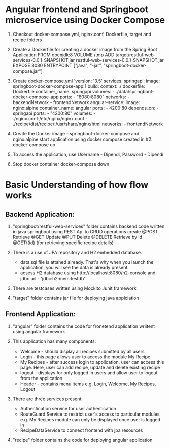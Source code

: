 Angular frontend and Springboot microservice using Docker Compose
======================================================================

1. Checkout docker-compose.yml, nginx.conf, Dockerfile, target and recipe folders

2. Create a Dockerfile for creating a docker image from the Spring Boot Application FROM openjdk:8 VOLUME /tmp ADD target/restful-web-services-0.0.1-SNAPSHOT.jar restful-web-services-0.0.1-SNAPSHOT.jar EXPOSE 8080 ENTRYPOINT ["java", "-jar", "springboot-docker-compose.jar"]

3. Create docker-compose.yml `version: '3.5' services: springapi: image: springboot-docker-compose-app:1 build: context: ./ dockerfile: Dockerfile container_name: springapi volumes: - ./data/springboot-docker-compose-app ports: - "8080:8080" networks: - backendNetwork - frontendNetwork angular-service: image: nginx:alpine container_name: angular ports: - 4200:80 depends_on: - springapi ports: - "4200:80" volumes: - ./nginx.conf:/etc/nginx/nginx.conf - ./recipe/dist/recipe/:/usr/share/nginx/html networks: - frontendNetwork

4. Create the Docker image - springboot-docker-compose and nginx:alpine start application using docker compose created in #2. docker-compose up

5. To access the application, use Username - Dipendi, Password - Dipendi 

6. Stop docker container docker-compose down



Basic Understanding of how flow works
======================================================================

Backend Application:
--------------------

1. "springboot/restful-web-services" folder contains backend code written in java springboot using REST Api to CRUD operations 
    create @POST
    Retrieve @GET
    Update @PUT
    Delete @DELETE
    Retrieve by id @GET/{id} (for retrieving specific recipe details)
    
2. There is a use of JPA repository and H2 embedded database. 
    - data.sql file is attahed already. That's why when you launch the application, you will see the data is already present.
    - acsess H2 database using http://localhost:8080/h2-console and jdbc url - 'jdbc:h2:mem:testdb'
    
3. There are testcases written using Mockito Junit framework

4. "target" folder contains jar file for deploying java applciation
    
    
Frontend Application:
---------------------

1. "angular" folder contains the code for fronetend application wriitent using angular framework

2. This application has many components:
    - Welcome - should display all recipes submitted by all users
    - Login - this page allows user to access the module My Recipe 
    - My Recipes - after success login to application, user can access this page. Here, user can add recipe, update and delete existing recipe
    - logout - displays for only logged in users and allow user to logout from the application 
    - Header - contains menu items e.g. Login, Welcome, My Recipes, Logout
    
3. There are three services present:
    - Authentication service for user authentication
    - RouteGuard Service to restrict user's access to particular modules e.g. My Recipes module can only be displayed once user is logged in
    - RecipeDataService to connect frontend with jpa resources 
    
4. "recipe" folder contains the code for deploying angular application 
